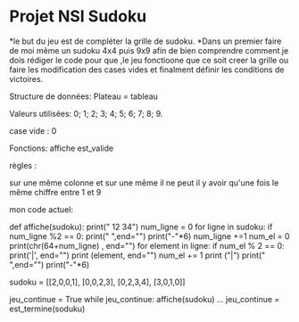 # Projet NSI Sudoku

*le but du jeu est de compléter la grille de sudoku.
*Dans un premier faire de moi même un sudoku 4x4 puis 9x9 afin de bien comprendre comment je dois rédiger le code pour que ,le jeu fonctioone que ce soit creer la grille ou faire les modification des cases vides et finalment définir les conditions de victoires.

Structure de données:
Plateau = tableau

Valeurs utilisées: 0; 1; 2; 3; 4; 5; 6; 7; 8; 9.

case vide : 0 



Fonctions:
affiche
est_valide

règles :

sur une même colonne et sur une même il ne peut il y avoir qu'une fois le même chiffre entre 1 et 9 

mon code actuel:

def affiche(sudoku):
    print("  12 34")
    num_ligne = 0
    for ligne in sudoku:
        if num_ligne %2 == 0:
            print("  ",end="")
            print("-"*6)
        num_ligne +=1
        num_el = 0
        print(chr(64+num_ligne) , end="")
        for element in ligne:
            if num_el % 2 == 0:
                print('|', end="")
            print (element, end="")
            num_el += 1
        print ("|")
    print("  ",end="")
    print("-"*6)
    


sudoku = [[2,0,0,1],
          [0,0,2,3],
          [0,2,3,4],
          [3,0,1,0]]

jeu_continue = True
while jeu_continue:
    affiche(sudoku)
    ...
    jeu_continue = est_termine(soduku)
